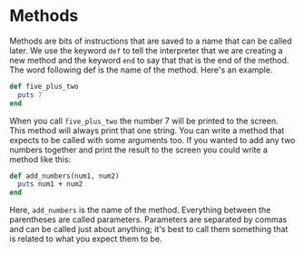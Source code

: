 # Methods

Methods are bits of instructions that are saved to a name that can be called later. We use the keyword `def` to tell the interpreter that we are creating a new method and the keyword `end` to say that that is the end of the method. The word following def is the name of the method. Here's an example.

```ruby
def five_plus_two
  puts 7
end
```

When you call `five_plus_two` the number 7 will be printed to the screen. This method will always print that one string. You can write a method that expects to be called with some arguments too. If you wanted to add any two numbers together and print the result to the screen you could write a method like this:

```ruby
def add_numbers(num1, num2)
  puts num1 + num2
end
```

Here, `add_numbers` is the name of the method. Everything between the parentheses are called parameters. Parameters are separated by commas and can be called just about anything; it's best to call them something that is related to what you expect them to be.
